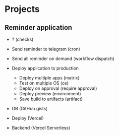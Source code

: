 # Projects

## Reminder application

- ? (checks)
- Send reminder to telegram (cron)
- Send all reminder on demand (workflow dispatch)
- Deploy application to production
  - Deploy multiple apps (matrix)
  - Test on multiple OS (os)
  - Deploy on approval (require approval)
  - Deploy preview (environment)
  - Save build to artifacts (artifact)


- DB (GitHub gists)
- Deploy (Vercel)
- Backend (Vercel Serverless)
